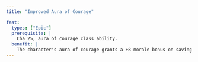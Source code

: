 ```yaml
---
title: "Improved Aura of Courage"

feat:
  types: ["Epic"]
  prerequisite: |
    Cha 25, aura of courage class ability.
  benefit: |
    The character's aura of courage grants a +8 morale bonus on saving throws against fear effects.
---
```


